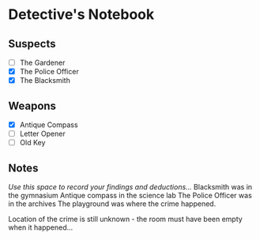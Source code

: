 # Detective's Notebook

## Suspects
- [ ] The Gardener
- [x] The Police Officer
- [x] The Blacksmith

## Weapons
- [x] Antique Compass
- [ ] Letter Opener
- [ ] Old Key

## Notes
*Use this space to record your findings and deductions...*
Blacksmith was in the gymnasium
Antique compass in the science lab
The Police Officer was in the archives
The playground was where the crime happened.

Location of the crime is still unknown - the room must have been empty when it happened...
